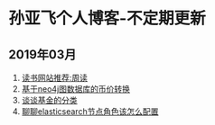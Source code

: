 # 孙亚飞个人博客-不定期更新

## 2019年03月

1. [读书网站推荐:周读](2019/03/05/read_book_recommend.md)
2. [基于neo4j图数据库的币价转换](2019/03/05/currency_convert_use_neo4j.md)
3. [谈谈基金的分类](2019/03/06/fund_types.md)
3. [聊聊elasticsearch节点角色该怎么配置](2019/03/12/elas_node_role.md)